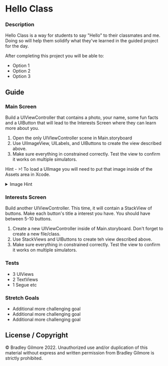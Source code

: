 # Hello Class

### Description

Hello Class is a way for students to say "Hello" to their classmates and me. Doing so will help them solidify what they've learned in the guided project for the day.

After completing this project you will be able to:

* Option 1
* Option 2
* Option 3

## Guide

### Main Screen

Build a UIViewController that contains a photo, your name, some fun facts and a UIButton that will lead to the Interests Screen where they can learn more about you.

1. Open the only UIVIewController scene in Main.storyboard
2. Use UIImageView, UILabels, and UIButtons to create the view described above.
3. Make sure everything in constrained correctly. Test the view to confirm it works on multiple simulators.

Hint - >! To load a UIImage you will need to put that image inside of the Assets area in Xcode.

<details>
  <summary>Image Hint</summary>

  To load a UIImage you will need to put that image inside of the Assets area in Xcode.

</details>

### Interests Screen

Build another UIViewController. This time, it will contain a StackView of buttons. Make each button's title a interest you have. You should have between 5-10 buttons.

1. Create a new UIViewController inside of Main.storyboard. Don't forget to create a new file/class.
2. Use StackViews and UIButtons to create teh view described above.
3. Make sure everything in constrained correctly. Test the view to confirm it works on multiple simulators.

### Tests

* 3 UIViews
* 2 TextViews
* 1 Segue etc

### Stretch Goals

* Additional more challenging goal
* Additional more challenging goal
* Additional more challenging goal


## License / Copyright

© Bradley Gilmore 2022. Unauthorized use and/or duplication of this material without express and written permission from Bradley Gilmore is strictly prohibited.
